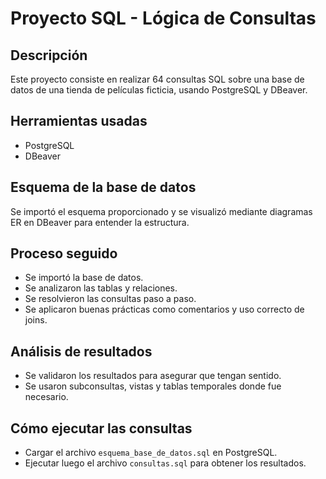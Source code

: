 # Proyecto SQL - Lógica de Consultas

## Descripción
Este proyecto consiste en realizar 64 consultas SQL sobre una base de datos de una tienda de películas ficticia, usando PostgreSQL y DBeaver.

## Herramientas usadas
- PostgreSQL
- DBeaver

## Esquema de la base de datos
Se importó el esquema proporcionado y se visualizó mediante diagramas ER en DBeaver para entender la estructura.

## Proceso seguido
- Se importó la base de datos.
- Se analizaron las tablas y relaciones.
- Se resolvieron las consultas paso a paso.
- Se aplicaron buenas prácticas como comentarios y uso correcto de joins.

## Análisis de resultados
- Se validaron los resultados para asegurar que tengan sentido.
- Se usaron subconsultas, vistas y tablas temporales donde fue necesario.

## Cómo ejecutar las consultas
- Cargar el archivo `esquema_base_de_datos.sql` en PostgreSQL.
- Ejecutar luego el archivo `consultas.sql` para obtener los resultados.
